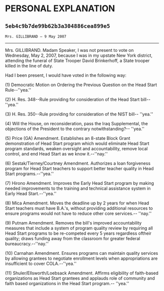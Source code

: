 # PERSONAL EXPLANATION
## `5eb4c9b7de99b62b3a304886cea899e5`
`Mrs. GILLIBRAND — 9 May 2007`

---


Mrs. GILLIBRAND. Madam Speaker, I was not present to vote on 
Wednesday, May 2, 2007, because I was in my upstate New York district, 
attending the funeral of State Trooper David Brinkerhoff, a State 
trooper killed in the line of duty.

Had I been present, I would have voted in the following way:

(1) Democratic Motion on Ordering the Previous Question on the Head 
Start Rule--''yea.''

(2) H. Res. 348--Rule providing for consideration of the Head Start 
bill--''yea.''

(3) H. Res. 350--Rule providing for consideration of the NIST bill--
''yea.''

(4) Will the House, on reconsideration, pass the Iraq Supplemental, 
the objections of the President to the contrary notwithstanding?--
''yea.''

(5) Price (GA) Amendment. Establishes an 8-state Block Grant 
demonstration of Head Start program which would eliminate Head Start 
program standards, weaken oversight and accountability, remove local 
control, and end Head Start as we know it.--''nay.''

(6) Sestak/Tierney/Courtney Amendment. Authorizes a loan forgiveness 
program for Head Start teachers to support better teacher quality in 
Head Start programs.--''yea.''

(7) Hirono Amendment. Improves the Early Head Start program by making 
needed improvements to the training and technical assistance system in 
Early Head Start.--''yea.''

(8) Mica Amendment. Moves the deadline up by 2 years for when Head 
Start teachers must have B.A.'s, without providing additional resources 
to ensure programs would not have to reduce other core services.--
''nay.''

(9) Putnam Amendment. Removes the bill's improved accountability 
measures that include a system of program quality review by requiring 
all Head Start programs to be re-competed every 5 years regardless 
oftheir quality; draws funding away from the classroom for greater 
federal bureaucracy.--''nay.''

(10) Carnahan Amendment. Ensures programs can maintain quality 
services by allowing grantees to negotiate enrollment levels when 
appropriations are insufficient to cover COLA.--''yea.''

(11) Shuler/Ellsworth/Loebsack Amendment. Affirms eligibility of 
faith-based organizations as Head Start grantees and applauds role of 
community and faith based organizations in the Head Start program.--
''yea.''
